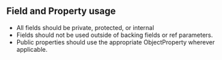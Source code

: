 ## Field and Property usage

- All fields should be private, protected, or internal
- Fields should not be used outside of backing fields or ref parameters.
- Public properties should use the appropriate ObjectProperty wherever applicable.